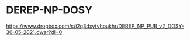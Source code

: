 # DEREP-NP-DOSY

https://www.dropbox.com/s/j2q3dxytvhoukhr/DEREP_NP_PUB_v2_DOSY-30-05-2021.dwar?dl=0
